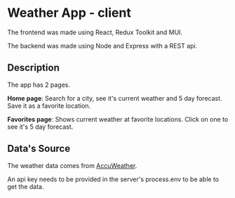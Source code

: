 # Weather App - client

The frontend was made using React, Redux Toolkit and MUI.

The backend was made using Node and Express with a REST api.

## Description

The app has 2 pages. 

**Home page**: Search for a city, see it's current weather and 5 day forecast. Save it as a favorite location.

**Favorites page**: Shows current weather at favorite locations. Click on one to see it's 5 day forecast.

## Data's Source

The weather data comes from [AccuWeather](https://developer.accuweather.com/). 

An api key needs to be provided in the server's process.env to be able to get the data.
